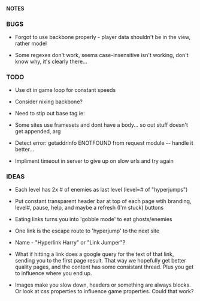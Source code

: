 #### NOTES



### BUGS

- Forgot to use backbone properly - player data shouldn't be in the view, rather model

- Some regexes don't work, seems case-insensitive isn't working, don't know why, it's clearly there...




### TODO

- Use dt in game loop for constant speeds

- Consider nixing backbone?

- Need to stip out base tag ie: <base href="http://www.univ-paris1.fr/">

- Some sites use framesets and dont have a body... so out stuff doesn't get appended, arg

- Detect error: getaddrinfo ENOTFOUND from request module -- handle it better...

- Impliment timeout in server to give up on slow urls and try again




### IDEAS

- Each level has 2x # of enemies as last level (level=# of "hyperjumps")

- Put constant transparent header bar at top of each page wtih branding, level#, pause, help, and maybe a refresh (I'm stuck) buttons

- Eating links turns you into 'gobble mode' to eat ghosts/enemies

- One link is the escape route to 'hyperjump' to the next site

- Name - "Hyperlink Harry" or "Link Jumper"?

- What if hitting a link does a google query for the text of that link, sending you to the first page result.  That way we hopefully get better quality pages, and the content has some consistant thread.  Plus you get to influence where you end up.

- Images make you slow down, headers or something are always blocks.  Or look at css properties to influence game properties.  Could that work?